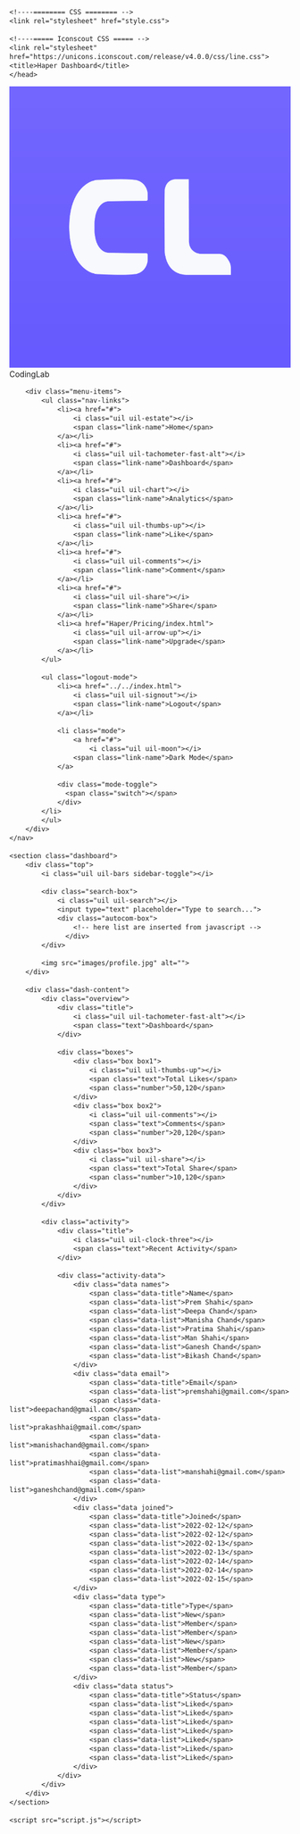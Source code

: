 <!DOCTYPE html>
<html lang="en">
<head>
    <meta charset="UTF-8">
    <meta http-equiv="X-UA-Compatible" content="IE=edge">
    <meta name="viewport" content="width=device-width, initial-scale=1.0">
    
    <!----======== CSS ======== -->
    <link rel="stylesheet" href="style.css">
     
    <!----===== Iconscout CSS ===== -->
    <link rel="stylesheet" href="https://unicons.iconscout.com/release/v4.0.0/css/line.css">
    <title>Haper Dashboard</title>
    </head>
<body>
    <nav>
        <div class="logo-name">
            <div class="logo-image"> 
                <a href="../profile/profile.html">
                <img src="images/logo.png" alt="">
            </a>
            </div>
            <span class="logo_name">CodingLab</span>
        </div>

        <div class="menu-items">
            <ul class="nav-links">
                <li><a href="#">
                    <i class="uil uil-estate"></i>
                    <span class="link-name">Home</span>
                </a></li>
                <li><a href="#">
                    <i class="uil uil-tachometer-fast-alt"></i>
                    <span class="link-name">Dashboard</span>
                </a></li>
                <li><a href="#">
                    <i class="uil uil-chart"></i>
                    <span class="link-name">Analytics</span>
                </a></li>
                <li><a href="#">
                    <i class="uil uil-thumbs-up"></i>
                    <span class="link-name">Like</span>
                </a></li>
                <li><a href="#">
                    <i class="uil uil-comments"></i>
                    <span class="link-name">Comment</span>
                </a></li>
                <li><a href="#">
                    <i class="uil uil-share"></i>
                    <span class="link-name">Share</span>
                </a></li>
                <li><a href="Haper/Pricing/index.html">
                    <i class="uil uil-arrow-up"></i>
                    <span class="link-name">Upgrade</span>
                </a></li>
            </ul>
            
            <ul class="logout-mode">
                <li><a href="../../index.html">
                    <i class="uil uil-signout"></i>
                    <span class="link-name">Logout</span>
                </a></li>

                <li class="mode">
                    <a href="#">
                        <i class="uil uil-moon"></i>
                    <span class="link-name">Dark Mode</span>
                </a>

                <div class="mode-toggle">
                  <span class="switch"></span>
                </div>
            </li>
            </ul>
        </div>
    </nav>

    <section class="dashboard">
        <div class="top">
            <i class="uil uil-bars sidebar-toggle"></i>

            <div class="search-box">
                <i class="uil uil-search"></i>
                <input type="text" placeholder="Type to search...">
                <div class="autocom-box">
                    <!-- here list are inserted from javascript -->
                  </div>
            </div>
            
            <img src="images/profile.jpg" alt="">
        </div>

        <div class="dash-content">
            <div class="overview">
                <div class="title">
                    <i class="uil uil-tachometer-fast-alt"></i>
                    <span class="text">Dashboard</span>
                </div>

                <div class="boxes">
                    <div class="box box1">
                        <i class="uil uil-thumbs-up"></i>
                        <span class="text">Total Likes</span>
                        <span class="number">50,120</span>
                    </div>
                    <div class="box box2">
                        <i class="uil uil-comments"></i>
                        <span class="text">Comments</span>
                        <span class="number">20,120</span>
                    </div>
                    <div class="box box3">
                        <i class="uil uil-share"></i>
                        <span class="text">Total Share</span>
                        <span class="number">10,120</span>
                    </div>
                </div>
            </div>

            <div class="activity">
                <div class="title">
                    <i class="uil uil-clock-three"></i>
                    <span class="text">Recent Activity</span>
                </div>

                <div class="activity-data">
                    <div class="data names">
                        <span class="data-title">Name</span>
                        <span class="data-list">Prem Shahi</span>
                        <span class="data-list">Deepa Chand</span>
                        <span class="data-list">Manisha Chand</span>
                        <span class="data-list">Pratima Shahi</span>
                        <span class="data-list">Man Shahi</span>
                        <span class="data-list">Ganesh Chand</span>
                        <span class="data-list">Bikash Chand</span>
                    </div>
                    <div class="data email">
                        <span class="data-title">Email</span>
                        <span class="data-list">premshahi@gmail.com</span>
                        <span class="data-list">deepachand@gmail.com</span>
                        <span class="data-list">prakashhai@gmail.com</span>
                        <span class="data-list">manishachand@gmail.com</span>
                        <span class="data-list">pratimashhai@gmail.com</span>
                        <span class="data-list">manshahi@gmail.com</span>
                        <span class="data-list">ganeshchand@gmail.com</span>
                    </div>
                    <div class="data joined">
                        <span class="data-title">Joined</span>
                        <span class="data-list">2022-02-12</span>
                        <span class="data-list">2022-02-12</span>
                        <span class="data-list">2022-02-13</span>
                        <span class="data-list">2022-02-13</span>
                        <span class="data-list">2022-02-14</span>
                        <span class="data-list">2022-02-14</span>
                        <span class="data-list">2022-02-15</span>
                    </div>
                    <div class="data type">
                        <span class="data-title">Type</span>
                        <span class="data-list">New</span>
                        <span class="data-list">Member</span>
                        <span class="data-list">Member</span>
                        <span class="data-list">New</span>
                        <span class="data-list">Member</span>
                        <span class="data-list">New</span>
                        <span class="data-list">Member</span>
                    </div>
                    <div class="data status">
                        <span class="data-title">Status</span>
                        <span class="data-list">Liked</span>
                        <span class="data-list">Liked</span>
                        <span class="data-list">Liked</span>
                        <span class="data-list">Liked</span>
                        <span class="data-list">Liked</span>
                        <span class="data-list">Liked</span>
                        <span class="data-list">Liked</span>
                    </div>
                </div>
            </div>
        </div>
    </section>

    <script src="script.js"></script>
</body>
</html>
